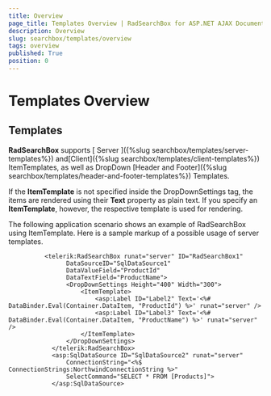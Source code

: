 ```yaml
---
title: Overview
page_title: Templates Overview | RadSearchBox for ASP.NET AJAX Documentation
description: Overview
slug: searchbox/templates/overview
tags: overview
published: True
position: 0
---
```


# Templates Overview



## Templates

**RadSearchBox** supports [ Server ]({%slug searchbox/templates/server-templates%}) and[Client]({%slug searchbox/templates/client-templates%}) ItemTemplates, as well as DropDown [Header and Footer]({%slug searchbox/templates/header-and-footer-templates%}) Templates.

If the **ItemTemplate** is not specified inside the DropDownSettings tag, the items are rendered using their **Text** property as plain text. If you specify an **ItemTemplate**, however, the respective template is used for rendering.

The following application scenario shows an example of RadSearchBox using ItemTemplate. Here is a sample markup of a possible usage of server templates.

````ASPNET
		  <telerik:RadSearchBox runat="server" ID="RadSearchBox1" 
	            DataSourceID="SqlDataSource1"
	            DataValueField="ProductId"
	            DataTextField="ProductName">
	            <DropDownSettings Height="400" Width="300">
	                <ItemTemplate>
	                    <asp:Label ID="Label2" Text='<%# DataBinder.Eval(Container.DataItem, "ProductId") %>' runat="server" />
	                    <asp:Label ID="Label3" Text='<%# DataBinder.Eval(Container.DataItem, "ProductName") %>' runat="server" />
	                </ItemTemplate>
	            </DropDownSettings>
	        </telerik:RadSearchBox>
	        <asp:SqlDataSource ID="SqlDataSource2" runat="server" 
	            ConnectionString="<%$ ConnectionStrings:NorthwindConnectionString %>" 
	            SelectCommand="SELECT * FROM [Products]">
	        </asp:SqlDataSource>
````


